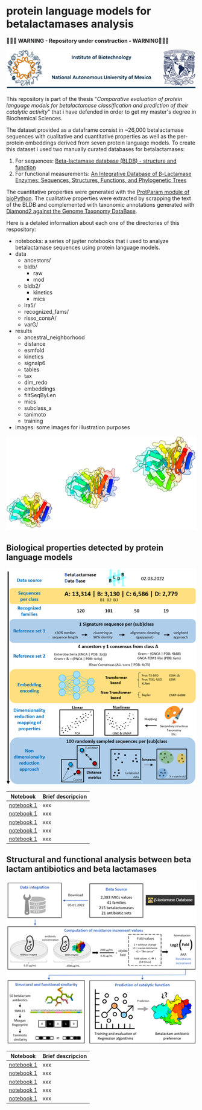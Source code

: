 # protein language models for betalactamases analysis

**🚨🚨🚨 WARNING - Repository under construction - WARNING🚨🚨🚨**

![image](https://github.com/miangoar/protein_language_models_for_betalactamases_analysis/blob/main/images/ibt.png)


This repository is part of the thesis "*Comparative evaluation of protein language models for betalactamase classification and prediction of their catalytic activity*" that i have defended in order to get my master's degree in Biochemical Sciences. 

The dataset provided as a dataframe consist in ~26,000 betalactamase sequences with cualitative and cuantitative properties as well as the per-protein embeddings derived from seven protein language models. To create this dataset i used two manually curated databases for betalactamases:
1. For sequences: [Beta-lactamase database (BLDB) - structure and function](https://pubmed.ncbi.nlm.nih.gov/28719998/)
2. For functional measurements: [An Integrative Database of β-Lactamase Enzymes: Sequences, Structures, Functions, and Phylogenetic Trees](https://pubmed.ncbi.nlm.nih.gov/30783007/)

The cuantitative properties were generated with the [ProtParam module of bioPython](https://biopython.org/docs/1.76/api/Bio.SeqUtils.ProtParam.html). The cualitative properties were extracted by scrapping the text of the BLDB and complemented with taxonomic annotations generated with [Diamond2 against the Genome Taxonomy DataBase](https://github.com/hbckleikamp/GTDB2DIAMOND).  

Here is a detaled information about each one of the directories of this respository:
* notebooks: a series of juýter notebooks that i used to analyze betalactamase sequences using protein language models.
* data
  - ancestors/
  - bldb/
    - raw
    - mod 
  - bldb2/
    - kinetics
    - mics 
  - lra5/
  - recognized_fams/
  - risso_consA/
  - varG/
* results
  - ancestral_neighborhood
  - distance
  - esmfold
  - kinetics
  - signalp6
  - tables
  - tax
  - dim_redo
  - embeddings
  - filtSeqByLen
  - mics
  - subclass_a
  - tanimoto
  - training
* images: some images for illustration purposes

<p align="center">
  <img src="https://github.com/miangoar/protein_language_models_for_betalactamases_analysis/blob/main/images/class_a.png" alt="Texto alternativo">
</p>


## Biological properties detected by protein language models   



<p align="center">
  <img src="https://github.com/miangoar/protein_language_models_for_betalactamases_analysis/blob/main/images/pipe1.png" alt="Texto alternativo">
</p>

| Notebook | Brief descripcion | 
|-----------|-----------| 
| [notebook 1 ](https://github.com/miangoar/protein_language_models_for_betalactamases_analysis/blob/main/notebooks/01_Create_sequence_dataset.ipynb) | xxx |
| [notebook 1 ]() | xxx |
| [notebook 1 ]() | xxx |
| [notebook 1 ]() | xxx |
| [notebook 1 ]() | xxx |

## Structural and functional analysis between beta lactam antibiotics and beta lactamases   

<p align="center">
  <img src="https://github.com/miangoar/protein_language_models_for_betalactamases_analysis/blob/main/images/pipe2.png" alt="Texto alternativo">
</p>

| Notebook | Brief descripcion | 
|-----------|-----------| 
| [notebook 1 ](https://github.com/miangoar/protein_language_models_for_betalactamases_analysis/blob/main/notebooks/01_Create_sequence_dataset.ipynb) | xxx |
| [notebook 1 ]() | xxx |
| [notebook 1 ]() | xxx |
| [notebook 1 ]() | xxx |
| [notebook 1 ]() | xxx |
